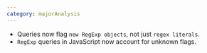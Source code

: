 ```yaml
---
category: majorAnalysis
---
```

* Queries now flag `new RegExp objects`, not just `regex literals`.
* `RegExp` queries in JavaScript now account for unknown flags.
